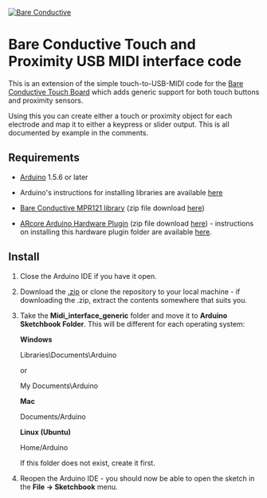 [![Bare Conductive](https://www.dropbox.com/s/ltnp128s2ueq040/LOGO_249x99.png?dl=1)](http://www.bareconductive.com/)

# Bare Conductive Touch and Proximity USB MIDI interface code
This is an extension of the simple touch-to-USB-MIDI code for the [Bare Conductive Touch Board](http://www.bareconductive.com/shop/touch-board/) which adds generic support for both touch buttons and proximity sensors.

Using this you can create either a touch or proximity object for each electrode and map it to either a keypress or slider output. This is all documented by example in the comments.

## Requirements
* [Arduino](http://arduino.cc/en/Main/Software) 1.5.6 or later

* Arduino's instructions for installing libraries are available [here](http://arduino.cc/en/Guide/Libraries)
	
* [Bare Conductive MPR121 library](https://github.com/bareconductive/mpr121) (zip file download [here](https://github.com/bareconductive/mpr121/archive/public.zip))

* [ARcore Arduino Hardware Plugin](https://github.com/rkistner/arcore) (zip file download [here](https://github.com/rkistner/arcore/archive/master.zip)) - instructions on installing this hardware plugin folder are available [here](https://github.com/rkistner/arcore).


## Install

1. Close the Arduino IDE if you have it open.
1. Download the [.zip](https://github.com/BareConductive/generic-usb-midi-interface/archive/public.zip) or clone the repository to your local machine - if downloading the .zip, extract the contents somewhere that suits you.
1. Take the **Midi_interface_generic** folder and move it to **Arduino Sketchbook Folder**. This will be different for each operating system: 

	**Windows**
	
	Libraries\\Documents\\Arduino
	
	or
	
	My Documents\\Arduino	
	
	**Mac**
	
	Documents/Arduino
	
	**Linux (Ubuntu)**
	
	Home/Arduino


	If this folder does not exist, create it first.
1. Reopen the Arduino IDE - you should now be able to open the sketch in the **File -> Sketchbook** menu.
